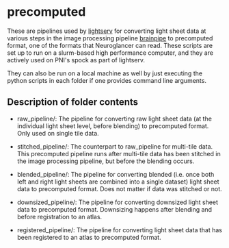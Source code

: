 # precomputed

These are pipelines used by [lightserv](https://github.com/BrainCOGS/lightserv) for converting light sheet data at various steps in the image processing pipeline [brainpipe](https://github.com/BrainCOGS/brainpipe) to precomputed format, one of the formats that Neuroglancer can read. These scripts are set up to run on a slurm-based high performance computer, and they are actively used on PNI's spock as part of lightserv.

They can also be run on a local machine as well by just executing the python scripts in each folder if one provides command line arguments. 

## Description of folder contents

- raw_pipeline/: The pipeline for converting raw light sheet data (at the individual light sheet level, before blending) to precomputed format. Only used on single tile data.

- stitched_pipeline/: The counterpart to raw_pipeline for multi-tile data. This precomputed pipeline runs after multi-tile data has been stitched in the image processing pipeline, but before the blending occurs.

- blended_pipeline/: The pipeline for converting blended (i.e. once both left and right light sheets are combined into a single dataset) light sheet data to precomputed format. Does not matter if data was stitched or not. 

- downsized_pipeline/: The pipeline for converting downsized light sheet data to precomputed format. Downsizing happens after blending and before registration to an atlas. 

- registered_pipeline/: The pipeline for converting light sheet data that has been registered to an atlas to precomputed format.  

